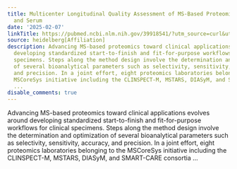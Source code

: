 ```yaml
---
title: Multicenter Longitudinal Quality Assessment of MS-Based Proteomics in Plasma
  and Serum
date: '2025-02-07'
linkTitle: https://pubmed.ncbi.nlm.nih.gov/39918541/?utm_source=curl&utm_medium=rss&utm_campaign=pubmed-2&utm_content=1FakS-2QOkCT8HsMOQP1bCRQ4YzyumYOmxmF0moLsQ3dFB1E9V&fc=20220326224207&ff=20250207170839&v=2.18.0.post9+e462414
source: heidelberg[Affiliation]
description: Advancing MS-based proteomics toward clinical applications evolves around
  developing standardized start-to-finish and fit-for-purpose workflows for clinical
  specimens. Steps along the method design involve the determination and optimization
  of several bioanalytical parameters such as selectivity, sensitivity, accuracy,
  and precision. In a joint effort, eight proteomics laboratories belonging to the
  MSCoreSys initiative including the CLINSPECT-M, MSTARS, DIASyM, and SMART-CARE consortia
  ...
disable_comments: true
---
```

Advancing MS-based proteomics toward clinical applications evolves around developing standardized start-to-finish and fit-for-purpose workflows for clinical specimens. Steps along the method design involve the determination and optimization of several bioanalytical parameters such as selectivity, sensitivity, accuracy, and precision. In a joint effort, eight proteomics laboratories belonging to the MSCoreSys initiative including the CLINSPECT-M, MSTARS, DIASyM, and SMART-CARE consortia ...